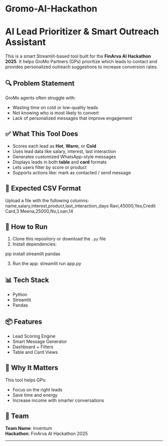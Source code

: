 # Gromo-AI-Hackathon
# AI Lead Prioritizer & Smart Outreach Assistant

This is a smart Streamlit-based tool built for the **FinArva AI Hackathon 2025**. It helps GroMo Partners (GPs) prioritize which leads to contact and provides personalized outreach suggestions to increase conversion rates.

## 🔍 Problem Statement

GroMo agents often struggle with:
- Wasting time on cold or low-quality leads
- Not knowing who is most likely to convert
- Lack of personalized messages that improve engagement

## ✅ What This Tool Does

- Scores each lead as **Hot**, **Warm**, or **Cold**
- Uses lead data like salary, interest, last interaction
- Generates customized WhatsApp-style messages
- Displays leads in both **table** and **card** formats
- Lets users filter by score or product
- Supports actions like: mark as contacted / send message

## 📁 Expected CSV Format

Upload a file with the following columns:
name,salary,interest,product,last_interaction_days
Ravi,45000,Yes,Credit Card,3
Meena,25000,No,Loan,14


## 🚀 How to Run

1. Clone this repository or download the `.py` file
2. Install dependencies:

pip install streamlit pandas

3. Run the app:
streamlit run app.py


## 📊 Tech Stack

- Python
- Streamlit
- Pandas

## 📦 Features

- Lead Scoring Engine
- Smart Message Generator
- Dashboard + Filters
- Table and Card Views

## 🎯 Why It Matters

This tool helps GPs:
- Focus on the right leads
- Save time and energy
- Increase income with smarter conversations

## 👥 Team

**Team Name**: Inventum  
**Hackathon**: FinArva AI Hackathon 2025  

---

